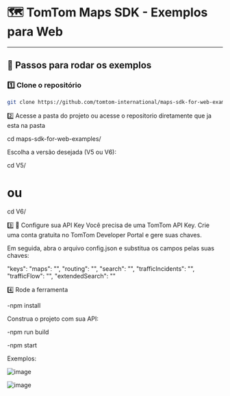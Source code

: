 # 🗺️ TomTom Maps SDK - Exemplos para Web


---

## 🚀 Passos para rodar os exemplos

### 1️⃣ Clone o repositório

```bash
git clone https://github.com/tomtom-international/maps-sdk-for-web-examples.git
```

2️⃣ Acesse a pasta do projeto ou acesse o repositorio diretamente que ja esta na pasta

cd maps-sdk-for-web-examples/


Escolha a versão desejada (V5 ou V6):

cd V5/
# ou
cd V6/


3️⃣ 🔑 Configure sua API Key
Você precisa de uma TomTom API Key. Crie uma conta gratuita no TomTom Developer Portal e gere suas chaves.

Em seguida, abra o arquivo config.json e substitua os campos pelas suas chaves:

"keys": 
    "maps": "<your maps key>",
    "routing": "<your routing key>",
    "search": "<your search key>",
    "trafficIncidents": "<your traffic incidents key>",
    "trafficFlow": "<your traffic flow key>",
    "extendedSearch": "<your extended search key>"


4️⃣ Rode a ferramenta

-npm install


Construa o projeto com sua API:

-npm run build


-npm start


Exemplos:

![image](https://github.com/user-attachments/assets/ae01ddf3-cb11-4278-ae18-23ab083fddb5)

![image](https://github.com/user-attachments/assets/ae4c3e8b-4ac5-4855-8258-5712bc04c3e1)
